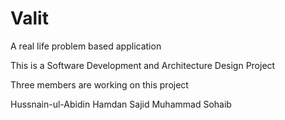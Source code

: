 # Valit
 A real life problem based application

This is a Software Development and Architecture Design Project

Three members are working on this project

Hussnain-ul-Abidin
Hamdan Sajid
Muhammad Sohaib
